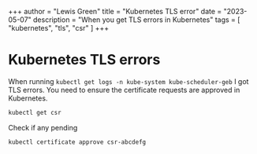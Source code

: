 +++
author = "Lewis Green"
title = "Kubernetes TLS error"
date = "2023-05-07"
description = "When you get TLS errors in Kubernetes"
tags = [
    "kubernetes",
    "tls",
    "csr"
]
+++

# Kubernetes TLS errors

When running ```kubectl get logs -n kube-system kube-scheduler-geb``` I got TLS errors. You need to ensure the certificate requests are approved in Kubernetes.


```bash
kubectl get csr
```

Check if any pending

```bash
kubectl certificate approve csr-abcdefg
```